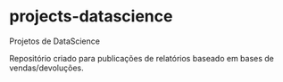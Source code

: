 # projects-datascience
Projetos de DataScience

Repositório criado para publicações de relatórios baseado em bases de vendas/devoluções.
